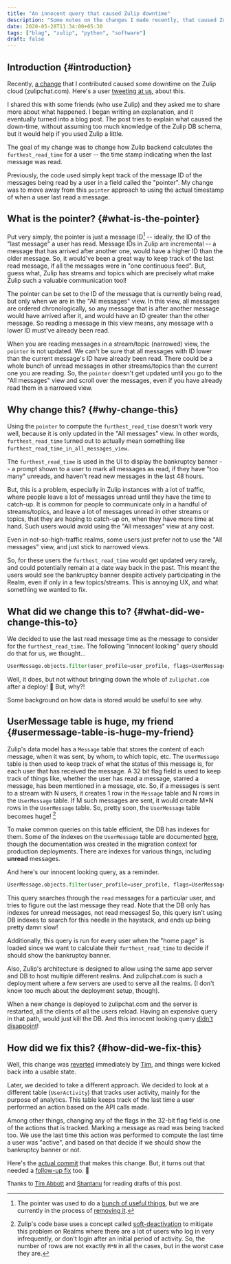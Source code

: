 ```yaml
---
title: "An innocent query that caused Zulip downtime"
description: "Some notes on the changes I made recently, that caused Zulip cloud to be down for a while"
date: 2020-05-28T11:34:00+05:30
tags: ["blag", "zulip", "python", "software"]
draft: false
---
```


## Introduction {#introduction}

Recently, [a change](https://github.com/zulip/zulip/commit/8f32db81a1a1230b425aef8f7c6d2b7fc4543ee7) that I contributed caused some downtime on the Zulip cloud
(zulipchat.com). Here's a user [tweeting at us](https://twitter.com/zulip/status/1255005502599131137), about this.

I shared this with some friends (who use Zulip) and they asked me to share more
about what happened. I began writing an explanation, and it eventually turned
into a blog post. The post tries to explain what caused the down-time, without
assuming too much knowledge of the Zulip DB schema, but it would help if you
used Zulip a little.

The goal of my change was to change how Zulip backend calculates the
`furthest_read_time` for a user -- the time stamp indicating when the last
message was read.

Previously, the code used simply kept track of the message ID of the messages
being read by a user in a field called the "pointer". My change was to move away
from this `pointer` approach to using the actual timestamp of when a user last
read a message.


## What is the pointer? {#what-is-the-pointer}

Put very simply, the pointer is just a message ID[^fn:1] -- ideally, the ID of the
"last message" a user has read. Message IDs in Zulip are incremental -- a
message that has arrived after another one, would have a higher ID than the
older message. So, it would've been a great way to keep track of the last read
message, if all the messages were in "one continuous feed". But, guess what,
Zulip has streams and topics which are precisely what make Zulip such a valuable
communication tool!

The pointer can be set to the ID of the message that is currently being read,
but only when we are in the "All messages" view. In this view, all messages are
ordered chronologically, so any message that is after another message would have
arrived after it, and would have an ID greater than the other message. So
reading a message in this view means, any message with a lower ID must've
already been read.

When you are reading messages in a stream/topic (narrowed) view, the `pointer`
is not updated. We can't be sure that all messages with ID lower than the
current message's ID have already been read. There could be a whole bunch of
unread messages in other streams/topics than the current one you are reading.
So, the `pointer` doesn't get updated until you go to the "All messages" view
and scroll over the messages, even if you have already read them in a narrowed
view.


## Why change this? {#why-change-this}

Using the `pointer` to compute the `furthest_read_time` doesn't work very well,
because it is only updated in the "All messages" view. In other words,
`furthest_read_time` turned out to actually mean something like
`furthest_read_time_in_all_messages_view`.

The `furthest_read_time` is used in the UI to display the bankruptcy banner -- a
prompt shown to a user to mark all messages as read, if they have "too many"
unreads, and haven't read new messages in the last 48 hours.

But, this is a problem, especially in Zulip instances with a lot of traffic,
where people leave a lot of messages unread until they have the time to
catch-up. It is common for people to communicate only in a handful of
streams/topics, and leave a lot of messages unread in other streams or topics,
that they are hoping to catch-up on, when they have more time at hand. Such
users would avoid using the "All messages" view at any cost.

Even in not-so-high-traffic realms, some users just prefer not to use the "All
messages" view, and just stick to narrowed views.

So, for these users the `furthest_read_time` would get updated very rarely, and
could potentially remain at a date way back in the past. This meant the users
would see the bankruptcy banner despite actively participating in the Realm,
even if only in a few topics/streams. This is annoying UX, and what something we
wanted to fix.


## What did we change this to? {#what-did-we-change-this-to}

We decided to use the last read message time as the message to consider for the
`furthest_read_time`. The following "innocent looking" query should do that for
us, we thought...

```python
UserMessage.objects.filter(user_profile=user_profile, flags=UserMessage.flags.read).last()
```

Well, it does, but not without bringing down the whole of `zulipchat.com` after
a deploy! 🙈 But, why?!

Some background on how data is stored would be useful to see why.


## UserMessage table is huge, my friend {#usermessage-table-is-huge-my-friend}

Zulip's data model has a `Message` table that stores the content of each
message, when it was sent, by whom, to which topic, etc. The `UserMessage` table
is then used to keep track of what the status of this message is, for each user
that has received the message.  A 32 bit flag field is used to keep track of
things like, whether the user has read a message, starred a message, has been
mentioned in a message, etc. So, if a messages is sent to a stream with N users,
it creates 1 row in the `Message` table and N rows in the `UserMessage` table.
If M such messages are sent, it would create M\*N rows in the `UserMessage`
table. So, pretty soon, the `UserMessage` table becomes huge!&nbsp;[^fn:2]

To make common queries on this table efficient, the DB has indexes for them.
Some of the indexes on the `UserMessage` table are documented [here](https://zulip.readthedocs.io/en/latest/production/expensive-migrations.html#running-expensive-migrations-early), though the
documentation was created in the migration context for production deployments.
There are indexes for various things, including **unread** messages.

And here's our innocent looking query, as a reminder.

```python
UserMessage.objects.filter(user_profile=user_profile, flags=UserMessage.flags.read).last()
```

This query searches through the `read` messages for a particular user, and tries
to figure out the last message they read. Note that the DB only has indexes for
unread messages, not read messages! So, this query isn't using DB indexes to
search for this needle in the haystack, and ends up being pretty damn slow!

Additionally, this query is run for every user when the "home page" is loaded
since we want to calculate their `furthest_read_time` to decide if should show
the bankruptcy banner.

Also, Zulip's architecture is designed to allow using the same app server and DB
to host multiple different realms. And zulipchat.com is such a deployment where
a few servers are used to serve all the realms. (I don't know too much about the
deployment setup, though).

When a new change is deployed to zulipchat.com and the server is restarted, all
the clients of all the users reload. Having an expensive query in that path,
would just kill the DB. And this innocent looking query [didn't disappoint](https://twitter.com/zulip/status/1255005502599131137)!


## How did we fix this? {#how-did-we-fix-this}

Well, this change was [reverted](https://github.com/zulip/zulip/commit/976e554799a03ff9d82d7b75d77d45985cd25df4) immediately by [Tim](https://github.com/timabbott), and things were kicked back
into a usable state.

Later, we decided to take a different approach. We decided to look at a
different table (`UserActivity`) that tracks user activity, mainly for the
purpose of analytics. This table keeps track of the last time a user performed
an action based on the API calls made.

Among other things, changing any of the flags in the 32-bit flag field is one of
the actions that is tracked. Marking a message as read was being tracked too. We
use the last time this action was performed to compute the last time a user was
"active", and based on that decide if we should show the bankruptcy banner or
not.

Here's the [actual commit](https://github.com/zulip/zulip/commit/ded3b0076070365dddccd43d7f05fd627c2637f7) that makes this change. But, it turns out that needed a
[follow-up fix](https://github.com/zulip/zulip/commit/734d651b45542e9a1bdea10cd290637f73be30d9) too. 🙈

<div style="font-size:small;" class="reviewers">
  <div></div>

Thanks to [Tim Abbott](https://web.mit.edu/tabbott/www/) and [Shantanu](http://baali.muse-amuse.in) for reading drafts of this post.

</div>

[^fn:1]: The pointer was used to do a [bunch of useful things](https://zulip.readthedocs.io/en/latest/subsystems/pointer.html), but we are currently in the process of [removing it](https://github.com/zulip/zulip/issues/8994).
[^fn:2]: Zulip's code base uses a concept called [soft-deactivation](https://zulip.readthedocs.io/en/latest/subsystems/sending-messages.html#soft-deactivation) to mitigate this problem on Realms where there are a lot of users who log in very infrequently, or don't login after an initial period of activity. So, the number of rows are not exactly `M*N` in all the cases, but in the worst case they are.
